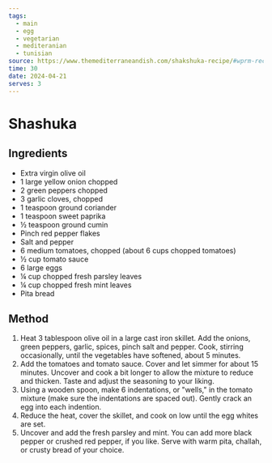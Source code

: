 ```yaml
---
tags:
  - main
  - egg
  - vegetarian
  - mediteranian
  - tunisian
source: https://www.themediterraneandish.com/shakshuka-recipe/#wprm-recipe-container-10706
time: 30
date: 2024-04-21
serves: 3
---
```

# Shashuka

## Ingredients

- Extra virgin olive oil
- 1 large yellow onion chopped
- 2 green peppers chopped
- 3 garlic cloves, chopped
- 1 teaspoon ground coriander
- 1 teaspoon sweet paprika
- ½ teaspoon ground cumin
- Pinch red pepper flakes
- Salt and pepper
- 6 medium tomatoes, chopped (about 6 cups chopped tomatoes)
- ½ cup tomato sauce
- 6 large eggs
- ¼ cup chopped fresh parsley leaves
- ¼ cup chopped fresh mint leaves
- Pita bread
## Method

1. Heat 3 tablespoon olive oil in a large cast iron skillet. Add the onions, green peppers, garlic, spices, pinch salt and pepper. Cook, stirring occasionally, until the vegetables have softened, about 5 minutes.
2. Add the tomatoes and tomato sauce. Cover and let simmer for about 15 minutes. Uncover and cook a bit longer to allow the mixture to reduce and thicken. Taste and adjust the seasoning to your liking.
3. Using a wooden spoon, make 6 indentations, or "wells," in the tomato mixture (make sure the indentations are spaced out). Gently crack an egg into each indention.
4. Reduce the heat, cover the skillet, and cook on low until the egg whites are set.
5. Uncover and add the fresh parsley and mint. You can add more black pepper or crushed red pepper, if you like. Serve with warm pita, challah, or crusty bread of your choice.